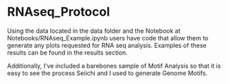 # RNAseq_Protocol
Using the data located in the data folder and the Notebook at Notebooks/RNAseq_Example.ipynb users have code that allow them to generate any plots requested for RNA seq analysis. Examples of these results can be found in the results section.

Additionally, I've included a barebones sample of Motif Analysis so that it is easy to see the process Seiichi and I used to generate Genome Motifs.
